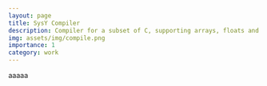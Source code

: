 ```yaml
---
layout: page
title: SysY Compiler
description: Compiler for a subset of C, supporting arrays, floats and function calls
img: assets/img/compile.png
importance: 1
category: work
---
```


aaaaa

